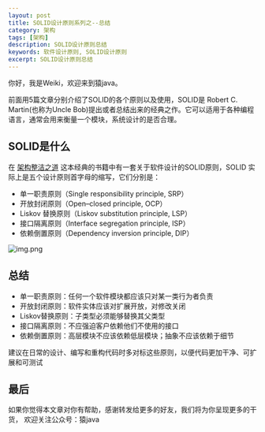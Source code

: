 ```yaml
---
layout: post
title: SOLID设计原则系列之--总结
category: 架构
tags: [架构]
description: SOLID设计原则总结
keywords: 软件设计原则, SOLID设计原则
excerpt: SOLID设计原则总结
---
```

你好，我是Weiki，欢迎来到猿java。

前面用5篇文章分别介绍了SOLID的各个原则以及使用，SOLID是 Robert C. Martin(也称为Uncle Bob)提出或者总结出来的经典之作。它可以适用于各种编程语言，通常会用来衡量一个模块，系统设计的是否合理。

## SOLID是什么
在 [架构整洁之道](https://book.douban.com/subject/30333919/) 这本经典的书籍中有一套关于软件设计的SOLID原则，SOLID 实际上是五个设计原则首字母的缩写，它们分别是：

- 单一职责原则（Single responsibility principle, SRP）
- 开放封闭原则（Open–closed principle, OCP）
- Liskov 替换原则（Liskov substitution principle, LSP）
- 接口隔离原则（Interface segregation principle, ISP）
- 依赖倒置原则（Dependency inversion principle, DIP）

![img.png](https://yuanjava.cn/assets/md/framework/SOLID.png)

## 总结

- 单一职责原则：任何一个软件模块都应该只对某一类行为者负责
- 开放封闭原则：软件实体应该对扩展开放，对修改关闭
- Liskov替换原则：子类型必须能够替换其父类型
- 接口隔离原则：不应强迫客户依赖他们不使用的接口
- 依赖倒置原则：高层模块不应该依赖低层模块；抽象不应该依赖于细节

建议在日常的设计、编写和重构代码时多对标这些原则，以便代码更加干净、可扩展和可测试


## 最后
如果你觉得本文章对你有帮助，感谢转发给更多的好友，我们将为你呈现更多的干货， 欢迎关注公众号：猿java

